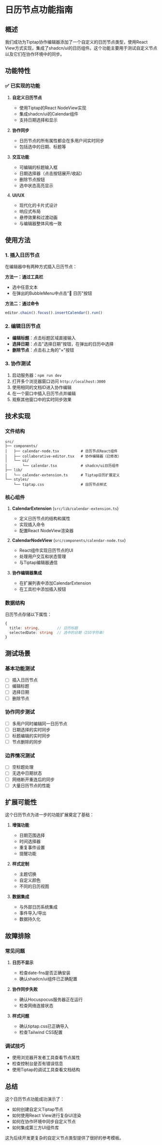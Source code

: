 # 日历节点功能指南

## 概述

我们成功为Tiptap协作编辑器添加了一个自定义的日历节点类型，使用React View方式实现，集成了shadcn/ui的日历组件。这个功能主要用于测试自定义节点以及它们在协作环境中的同步。

## 功能特性

### ✅ 已实现的功能

1. **自定义日历节点**
   - 使用Tiptap的React NodeView实现
   - 集成shadcn/ui的Calendar组件
   - 支持日期选择和显示

2. **协作同步**
   - 日历节点的所有属性都会在多用户间实时同步
   - 包括选中的日期、标题等

3. **交互功能**
   - 可编辑的标题输入框
   - 日期选择器（点击按钮展开/收起）
   - 删除节点按钮
   - 选中状态高亮显示

4. **UI/UX**
   - 现代化的卡片式设计
   - 响应式布局
   - 悬停效果和过渡动画
   - 与编辑器整体风格一致

## 使用方法

### 1. 插入日历节点

在编辑器中有两种方式插入日历节点：

**方法一：通过工具栏**
- 选中任意文本
- 在弹出的BubbleMenu中点击"📅 日历"按钮

**方法二：通过命令**
```javascript
editor.chain().focus().insertCalendar().run()
```

### 2. 编辑日历节点

- **编辑标题**：点击标题区域直接输入
- **选择日期**：点击"选择日期"按钮，在弹出的日历中选择
- **删除节点**：点击右上角的"×"按钮

### 3. 协作测试

1. 启动服务器：`npm run dev`
2. 打开多个浏览器窗口访问 `http://localhost:3000`
3. 使用相同的文档ID进入协作编辑
4. 在一个窗口中插入日历节点并编辑
5. 观察其他窗口中的实时同步效果

## 技术实现

### 文件结构

```
src/
├── components/
│   ├── calendar-node.tsx          # 日历节点React组件
│   ├── collaborative-editor.tsx   # 协作编辑器（已修改）
│   └── ui/
│       └── calendar.tsx           # shadcn/ui日历组件
├── lib/
│   └── calendar-extension.ts      # Tiptap日历扩展定义
└── styles/
    └── tiptap.css                 # 日历节点样式
```

### 核心组件

1. **CalendarExtension** (`src/lib/calendar-extension.ts`)
   - 定义日历节点的结构和属性
   - 实现插入命令
   - 配置React NodeView渲染器

2. **CalendarNodeView** (`src/components/calendar-node.tsx`)
   - React组件实现日历节点的UI
   - 处理用户交互和状态管理
   - 与Tiptap编辑器通信

3. **协作编辑器集成**
   - 在扩展列表中添加CalendarExtension
   - 在工具栏中添加插入按钮

### 数据结构

日历节点存储以下属性：
```typescript
{
  title: string,        // 日历标题
  selectedDate: string  // 选中的日期（ISO字符串）
}
```

## 测试场景

### 基本功能测试
- [ ] 插入日历节点
- [ ] 编辑标题
- [ ] 选择日期
- [ ] 删除节点

### 协作同步测试
- [ ] 多用户同时编辑同一日历节点
- [ ] 日期选择的实时同步
- [ ] 标题编辑的实时同步
- [ ] 节点删除的同步

### 边界情况测试
- [ ] 空标题处理
- [ ] 无选中日期状态
- [ ] 网络断开重连后的同步
- [ ] 大量日历节点的性能

## 扩展可能性

这个日历节点为进一步的功能扩展奠定了基础：

1. **增强功能**
   - 日期范围选择
   - 时间选择器
   - 重复事件设置
   - 提醒功能

2. **样式定制**
   - 主题切换
   - 自定义颜色
   - 不同的日历视图

3. **数据集成**
   - 与外部日历系统集成
   - 事件导入/导出
   - 数据持久化

## 故障排除

### 常见问题

1. **日历不显示**
   - 检查date-fns是否正确安装
   - 确认shadcn/ui组件已正确配置

2. **协作同步失败**
   - 确认Hocuspocus服务器正在运行
   - 检查网络连接状态

3. **样式问题**
   - 确认tiptap.css已正确导入
   - 检查Tailwind CSS配置

### 调试技巧

- 使用浏览器开发者工具查看节点属性
- 检查控制台是否有错误信息
- 使用Tiptap的调试工具查看文档结构

## 总结

这个日历节点功能成功演示了：
- 如何创建自定义Tiptap节点
- 如何使用React View进行复杂UI渲染
- 如何在协作环境中同步自定义节点
- 如何集成第三方UI组件库

这为后续开发更复杂的自定义节点类型提供了很好的参考模板。 